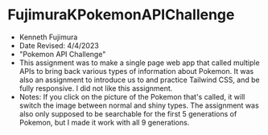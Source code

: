 # FujimuraKPokemonAPIChallenge

- Kenneth Fujimura
- Date Revised: 4/4/2023
- "Pokemon API Challenge"
- This assignment was to make a single page web app that called multiple APIs to bring back various types of information about Pokemon. It was also an assignment to introduce us to and practice Tailwind CSS, and be fully responsive. I did not like this assignment.
- Notes: If you click on the picture of the Pokemon that's called, it will switch the image between normal and shiny types. The assignment was also only supposed to be searchable for the first 5 generations of Pokemon, but I made it work with all 9 generations.
